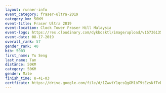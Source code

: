 ```yaml
---
layout: runner-info 
event_category: fraser-ultra-2019 
category_km: 50KM 
event-title: Fraser Ultra 2019 
event-location: Clock Tower Fraser Hill Malaysia 
event-logo: https://res.cloudinary.com/dykbosktl/image/upload/v1573613535/Logo/logo_mfst7w.jpg
event-date: 08-17-2019 
overall_rank: 57
gender_rank: 40
bib: 5003
first_name: Yu Seng
last_name: Tan
distance: 50KM
category: 50KM
gender: Male
finish_time: 8-41-03
certficate: https://drive.google.com/file/d/1ZwwtY1qcsQgGM1bT9tEzsNfTvDfjrSaY/view?usp=sharing
---
```

